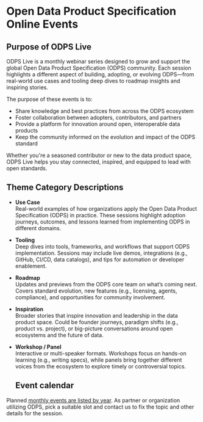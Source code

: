 # Open Data Product Specification Online Events 

## Purpose of ODPS Live

ODPS Live is a monthly webinar series designed to grow and support the global Open Data Product Specification (ODPS) community. Each session highlights a different aspect of building, adopting, or evolving ODPS—from real-world use cases and tooling deep dives to roadmap insights and inspiring stories.

The purpose of these events is to:
- Share knowledge and best practices from across the ODPS ecosystem
- Foster collaboration between adopters, contributors, and partners
- Provide a platform for innovation around open, interoperable data products
- Keep the community informed on the evolution and impact of the ODPS standard

Whether you're a seasoned contributor or new to the data product space, ODPS Live helps you stay connected, inspired, and equipped to lead with open standards.


## Theme Category Descriptions

- **Use Case**  
  Real-world examples of how organizations apply the Open Data Product Specification (ODPS) in practice. These sessions highlight adoption journeys, outcomes, and lessons learned from implementing ODPS in different domains.

- **Tooling**  
  Deep dives into tools, frameworks, and workflows that support ODPS implementation. Sessions may include live demos, integrations (e.g., GitHub, CI/CD, data catalogs), and tips for automation or developer enablement.

- **Roadmap**  
  Updates and previews from the ODPS core team on what’s coming next. Covers standard evolution, new features (e.g., licensing, agents, compliance), and opportunities for community involvement.

- **Inspiration**  
  Broader stories that inspire innovation and leadership in the data product space. Could be founder journeys, paradigm shifts (e.g., product vs. project), or big-picture conversations around open ecosystems and the future of data.

- **Workshop / Panel**  
  Interactive or multi-speaker formats. Workshops focus on hands-on learning (e.g., writing specs), while panels bring together different voices from the ecosystem to explore timely or controversial topics.

  ## Event calendar

Planned [monthly events are listed by year](https://github.com/Open-Data-Product-Initiative/odps-events/blob/main/calendar/readme.md). As partner or organization utilizing ODPS, pick a suitable slot and contact us to fix the topic and other details for the session. 

